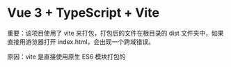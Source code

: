 # Vue 3 + TypeScript + Vite

重要：该项目使用了 vite 来打包，打包后的文件在根目录的 dist 文件夹中，如果直接用游览器打开 index.html，会出现一个跨域错误。

原因：vite 是直接使用原生 ES6 模块打包的 <script type="module" />（是让浏览器接管了打包程序的部分工作），然而 ES6 模块遵循同源策略，加上 script 本来就会跨域和 file 协议不支持跨域，所以不能直接通过 file 协议直接打开，除非使用 http(s) 等支持跨域的协议。



- 解决方法一：VSCode 安装 Live Server 拓展插件，通过 VScode 来运行 dist 中的 index.html
- 解决方法二：启动一个本地服务器，`npm` 安装 `http-server` 包
- 解决方法三：暂时禁用浏览器的同源策略



## 技术栈:

- ## vue3

## 安装： ```npm install```

## 运行：  ```npm run dev```



## 

